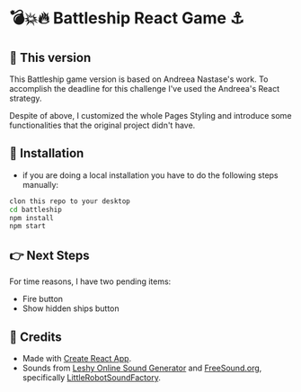 # :bomb::collision::fire: Battleship React Game :anchor:

## :information_desk_person: This version

This Battleship game version is based on Andreea Nastase's work. To accomplish the deadline for this challenge I've used the Andreea's React strategy.

Despite of above, I customized the whole Pages Styling and introduce some functionalities that the original project didn't have.

## :seedling: Installation

- if you are doing a local installation you have to do the following steps manually:

```sh
clon this repo to your desktop
cd battleship
npm install
npm start
```

## :point_right: Next Steps

For time reasons, I have two pending items:

- Fire button
- Show hidden ships button

## :clap: Credits

- Made with [Create React App](https://github.com/facebook/create-react-app).
- Sounds from [Leshy Online Sound Generator](https://www.leshylabs.com/apps/sfMaker/) and [FreeSound.org](https://freesound.org/), specifically [LittleRobotSoundFactory](people/LittleRobotSoundFactory/sounds/270468/).

